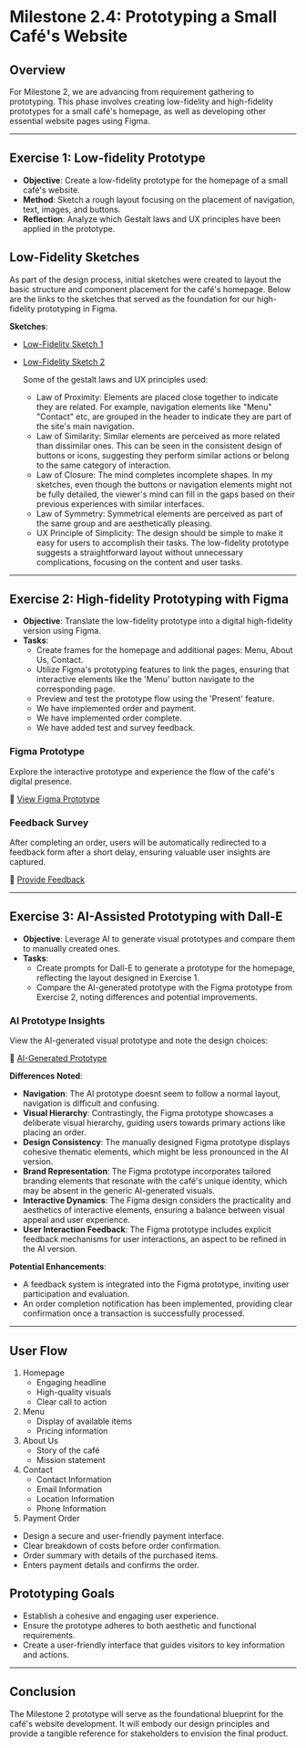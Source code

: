 # Milestone 2.4: Prototyping a Small Café's Website

## Overview

For Milestone 2, we are advancing from requirement gathering to prototyping. This phase involves creating low-fidelity and high-fidelity prototypes for a small café's homepage, as well as developing other essential website pages using Figma.

---

## Exercise 1: Low-fidelity Prototype

- **Objective**: Create a low-fidelity prototype for the homepage of a small café's website.
- **Method**: Sketch a rough layout focusing on the placement of navigation, text, images, and buttons.
- **Reflection**: Analyze which Gestalt laws and UX principles have been applied in the prototype.

## Low-Fidelity Sketches

As part of the design process, initial sketches were created to layout the basic structure and component placement for the café's homepage. Below are the links to the sketches that served as the foundation for our high-fidelity prototyping in Figma.

**Sketches**:
- [Low-Fidelity Sketch 1](https://dubium.no/Milestone2/Low_Fidelity_1.jpg)
- [Low-Fidelity Sketch 2](https://dubium.no/Milestone2/Low_Fidelity_2.jpg)

  
  Some of the gestalt laws and UX principles used:
  
  - Law of Proximity: Elements are placed close together to indicate they are related. For example, navigation elements like "Menu" "Contact" etc, are grouped in the header to indicate they are part of the site's main navigation.
  - Law of Similarity: Similar elements are perceived as more related than dissimilar ones. This can be seen in the consistent design of buttons or icons, suggesting they perform similar actions or belong to the same category of interaction.
  - Law of Closure: The mind completes incomplete shapes. In my sketches, even though the buttons or navigation elements might not be fully detailed, the viewer's mind can fill in the gaps based on their previous experiences with similar interfaces.
  - Law of Symmetry: Symmetrical elements are perceived as part of the same group and are aesthetically pleasing.
  - UX Principle of Simplicity: The design should be simple to make it easy for users to accomplish their tasks. The low-fidelity prototype suggests a straightforward layout without unnecessary complications, focusing on the content and user tasks.

---

## Exercise 2: High-fidelity Prototyping with Figma

- **Objective**: Translate the low-fidelity prototype into a digital high-fidelity version using Figma.
- **Tasks**:
  - Create frames for the homepage and additional pages: Menu, About Us, Contact.
  - Utilize Figma's prototyping features to link the pages, ensuring that interactive elements like the 'Menu' button navigate to the corresponding page.
  - Preview and test the prototype flow using the 'Present' feature.
  - We have implemented order and payment.
  - We have implemented order complete.
  - We have added test and survey feedback.
 
### Figma Prototype
Explore the interactive prototype and experience the flow of the café's digital presence.

🔗 [View Figma Prototype](https://www.figma.com/file/W0gSJt9VQK4jPbEfDpLFdr/Cafe?type=design&node-id=0-1&mode=design)

### Feedback Survey
After completing an order, users will be automatically redirected to a feedback form after a short delay, ensuring valuable user insights are captured.

🔗 [Provide Feedback](https://app.formbricks.com/s/clsupqm980cg2tluwt4oouf7m)

---

## Exercise 3: AI-Assisted Prototyping with Dall-E

- **Objective**: Leverage AI to generate visual prototypes and compare them to manually created ones.
- **Tasks**:
  - Create prompts for Dall-E to generate a prototype for the homepage, reflecting the layout designed in Exercise 1.
  - Compare the AI-generated prototype with the Figma prototype from Exercise 2, noting differences and potential improvements.


### AI Prototype Insights

View the AI-generated visual prototype and note the design choices:

🔗 [AI-Generated Prototype](https://dubium.no/Milestone2/DALL_E_Prompt_Exercise_1.webp)

**Differences Noted**:
- **Navigation**: The AI prototype doesnt seem to follow a normal layout, navigation is difficult and confusing.
- **Visual Hierarchy**: Contrastingly, the Figma prototype showcases a deliberate visual hierarchy, guiding users towards primary actions like placing an order.
- **Design Consistency**: The manually designed Figma prototype displays cohesive thematic elements, which might be less pronounced in the AI version.
- **Brand Representation**: The Figma prototype incorporates tailored branding elements that resonate with the café's unique identity, which may be absent in the generic AI-generated visuals.
- **Interactive Dynamics**: The Figma design considers the practicality and aesthetics of interactive elements, ensuring a balance between visual appeal and user experience.
- **User Interaction Feedback**: The Figma prototype includes explicit feedback mechanisms for user interactions, an aspect to be refined in the AI version.

**Potential Enhancements**:
- A feedback system is integrated into the Figma prototype, inviting user participation and evaluation.
- An order completion notification has been implemented, providing clear confirmation once a transaction is successfully processed.

---

## User Flow

1. Homepage
   - Engaging headline
   - High-quality visuals
   - Clear call to action
2. Menu
   - Display of available items
   - Pricing information
3. About Us
   - Story of the café
   - Mission statement
4. Contact
   - Contact Information
   - Email Information
   - Location Information
   - Phone Information
5. Payment Order
  - Design a secure and user-friendly payment interface.
  - Clear breakdown of costs before order confirmation.
  - Order summary with details of the purchased items.
  - Enters payment details and confirms the order.






## Prototyping Goals

- Establish a cohesive and engaging user experience.
- Ensure the prototype adheres to both aesthetic and functional requirements.
- Create a user-friendly interface that guides visitors to key information and actions.

---

## Conclusion

The Milestone 2 prototype will serve as the foundational blueprint for the café's website development. It will embody our design principles and provide a tangible reference for stakeholders to envision the final product.

